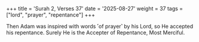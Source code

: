+++
title = 'Surah 2, Verses 37'
date = '2025-08-27'
weight = 37
tags = ["lord", "prayer", "repentance"]
+++

Then Adam was inspired with words ˹of prayer˺ by his Lord, so He accepted his repentance. Surely He is the Accepter of Repentance, Most Merciful.